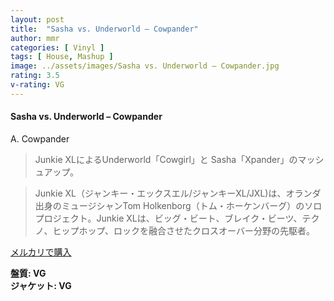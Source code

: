 ```yaml
---
layout: post
title:  "Sasha vs. Underworld – Cowpander"
author: mmr
categories: [ Vinyl ]
tags: [ House, Mashup ]
image: ../assets/images/Sasha vs. Underworld – Cowpander.jpg
rating: 3.5
v-rating: VG
---
```


#### Sasha vs. Underworld – Cowpander

A. Cowpander

> Junkie XLによるUnderworld「Cowgirl」と Sasha「Xpander」のマッシュアップ。

> Junkie XL（ジャンキー・エックスエル/ジャンキーXL/JXL)は、オランダ出身のミュージシャンTom Holkenborg（トム・ホーケンバーグ）のソロプロジェクト。Junkie XLは、ビッグ・ビート、ブレイク・ビーツ、テクノ、ヒップホップ、ロックを融合させたクロスオーバー分野の先駆者。

[メルカリで購入](https://jp.mercari.com/item/m11560793638)

<div class="mt-4 mb-4 d-flex align-items-center">
<strong class="mr-1">盤質: VG</strong>
</div>
<div class="mt-4 mb-4 d-flex align-items-center">
<strong class="mr-1">ジャケット: VG</strong>
</div>
